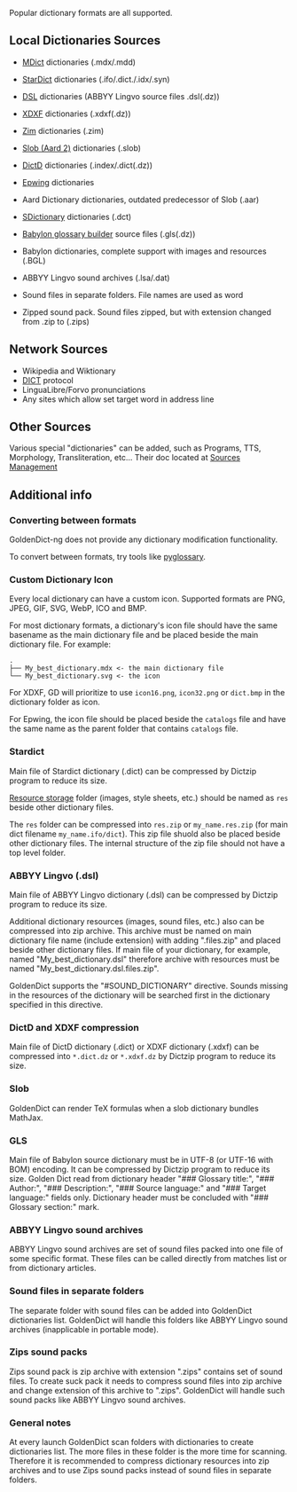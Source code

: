 Popular dictionary formats are all supported.

## Local Dictionaries Sources

* [MDict](https://www.mdict.cn/) dictionaries (.mdx/.mdd)
* [StarDict](http://www.huzheng.org/stardict/) dictionaries (.ifo/.dict./.idx/.syn)
* [DSL](https://lingvoboard.ru/store/html/DSLReference_HTML/index.html) dictionaries (ABBYY Lingvo source files .dsl(.dz))
* [XDXF](https://github.com/soshial/xdxf_makedict) dictionaries (.xdxf(.dz))
* [Zim](https://wiki.openzim.org/wiki/OpenZIM) dictionaries (.zim)
* [Slob (Aard 2)](https://aarddict.org/) dictionaries (.slob)
* [DictD](https://en.wikipedia.org/wiki/DICT#Dict_file_format) dictionaries (.index/.dict(.dz))
* [Epwing](<https://ja.wikipedia.org/wiki/EPWING>) dictionaries
* Aard Dictionary dictionaries, outdated predecessor of Slob (.aar)
* [SDictionary](http://swaj.net/sdict/index.html) dictionaries (.dct)
* [Babylon glossary builder](https://www.babylon-software.com/glossary-builder/) source files (.gls(.dz))
* Babylon dictionaries, complete support with images and resources (.BGL)
* ABBYY Lingvo sound archives (.lsa/.dat)

* Sound files in separate folders. File names are used as word
* Zipped sound pack. Sound files zipped, but with extension changed from .zip to (.zips)

## Network Sources

* Wikipedia and Wiktionary
* [DICT](https://en.wikipedia.org/wiki/DICT) protocol
* LinguaLibre/Forvo pronunciations
* Any sites which allow set target word in address line

## Other Sources

Various special "dictionaries" can be added, such as Programs, TTS, Morphology, Transliteration, etc... Their doc located at [Sources Management](manage_sources.md)

## Additional info

### Converting between formats

GoldenDict-ng does not provide any dictionary modification functionality.

To convert between formats, try tools like [pyglossary](https://github.com/ilius/pyglossary).

### Custom Dictionary Icon

Every local dictionary can have a custom icon.
Supported formats are PNG, JPEG, GIF, SVG, WebP, ICO and BMP.

For most dictionary formats, a dictionary's icon file should have the same basename as the main dictionary file and be placed beside the main dictionary file. For example:

```
.
├── My_best_dictionary.mdx <- the main dictionary file
└── My_best_dictionary.svg <- the icon
```

For XDXF, GD will prioritize to use `icon16.png`, `icon32.png` or `dict.bmp` in the dictionary folder as icon.

For Epwing, the icon file should be placed beside the `catalogs` file and have the same name as the parent folder that contains `catalogs` file.


### Stardict

Main file of Stardict dictionary (.dict) can be compressed by Dictzip program to reduce its size.

[Resource storage](https://github.com/huzheng001/stardict-3/blob/96b96d89eab5f0ad9246c2569a807d6d7982aa84/dict/doc/StarDictFileFormat#L465-L469) folder (images, style sheets, etc.) should be named as `res` beside other dictionary files.

The `res` folder can be compressed into `res.zip` or `my_name.res.zip` (for main dict filename `my_name.ifo/dict`). This zip file shuold also be placed beside other dictionary files. The internal structure of the zip file should not have a top level folder.

### ABBYY Lingvo (.dsl)

Main file of ABBYY Lingvo dictionary (.dsl) can be compressed by Dictzip program to reduce its size.

Additional dictionary resources (images, sound files, etc.) also can be compressed into zip archive. This archive must be named on main dictionary file name (include extension) with adding ".files.zip" and placed beside other dictionary files. If main file of your dictionary, for example, named "My_best_dictionary.dsl" therefore archive with resources must be named "My_best_dictionary.dsl.files.zip".

GoldenDict supports the "#SOUND_DICTIONARY" directive. Sounds missing in the resources of the dictionary will be searched first in the dictionary specified in this directive.

### DictD and XDXF compression

Main file of DictD dictionary (.dict) or XDXF dictionary (.xdxf) can be compressed into `*.dict.dz` or `*.xdxf.dz` by Dictzip program to reduce its size.

### Slob

GoldenDict can render TeX formulas when a slob dictionary bundles MathJax.

### GLS

Main file of Babylon source dictionary must be in UTF-8 (or UTF-16 with BOM) encoding. It can be compressed by Dictzip program to reduce its size. Golden Dict read from dictionary header "### Glossary title:", "### Author:", "### Description:", "### Source language:" and "### Target language:" fields only. Dictionary header must be concluded with "### Glossary section:" mark.

### ABBYY Lingvo sound archives

ABBYY Lingvo sound archives are set of sound files packed into one file of some specific format. These files can be called directly from matches list or from dictionary articles.

### Sound files in separate folders

The separate folder with sound files can be added into GoldenDict dictionaries list. GoldenDict will handle this folders like ABBYY Lingvo sound archives (inapplicable in portable mode).

### Zips sound packs

Zips sound pack is zip archive with extension ".zips" contains set of sound files. To create suck pack it needs to compress sound files into zip archive and change extension of this archive to ".zips". GoldenDict will handle such sound packs like ABBYY Lingvo sound archives.

### General notes

At every launch GoldenDict scan folders with dictionaries to create dictionaries list. The more files in these folder is the more time for scanning. Therefore it is recommended to compress dictionary resources into zip archives and to use Zips sound packs instead of sound files in separate folders.
